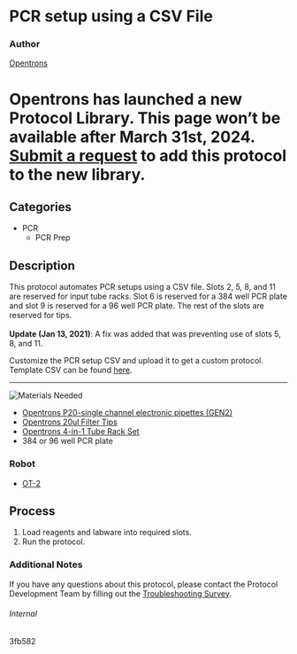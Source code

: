 # PCR setup using a CSV File

### Author
[Opentrons](https://opentrons.com/)


# Opentrons has launched a new Protocol Library. This page won’t be available after March 31st, 2024. [Submit a request](https://docs.google.com/forms/d/e/1FAIpQLSdYYp9QCKow4nn0KlCVsMS3HX0eJ0N9O7-erajKvcpT0lWbSg/viewform) to add this protocol to the new library.

## Categories
* PCR
	* PCR Prep

## Description
This protocol automates PCR setups using a CSV file. Slots 2, 5, 8, and 11 are reserved for input tube racks. Slot 6 is reserved for a 384 well PCR plate and slot 9 is reserved for a 96 well PCR plate. The rest of the slots are reserved for tips.</br>
</br>
**Update (Jan 13, 2021)**: A fix was added that was preventing use of slots 5, 8, and 11.

Customize the PCR setup CSV and upload it to get a custom protocol. Template CSV can be found [here](https://opentrons-protocol-library-website.s3.amazonaws.com/Technical+Notes/3fb582/PCR+Setup+Template+-+Sheet1.csv).

---
![Materials Needed](https://s3.amazonaws.com/opentrons-protocol-library-website/custom-README-images/001-General+Headings/materials.png)

* [Opentrons P20-single channel electronic pipettes (GEN2)](https://shop.opentrons.com/collections/ot-2-robot/products/single-channel-electronic-pipette?variant=31059478970462)
* [Opentrons 20ul Filter Tips](https://shop.opentrons.com/collections/opentrons-tips/products/opentrons-20ul-filter-tips)
* [Opentrons 4-in-1 Tube Rack Set](https://shop.opentrons.com/products/tube-rack-set-1)
* 384 or 96 well PCR plate

### Robot
* [OT-2](https://opentrons.com/ot-2)

## Process
1. Load reagents and labware into required slots.
2. Run the protocol.

### Additional Notes
If you have any questions about this protocol, please contact the Protocol Development Team by filling out the [Troubleshooting Survey](https://protocol-troubleshooting.paperform.co/).

###### Internal
3fb582

